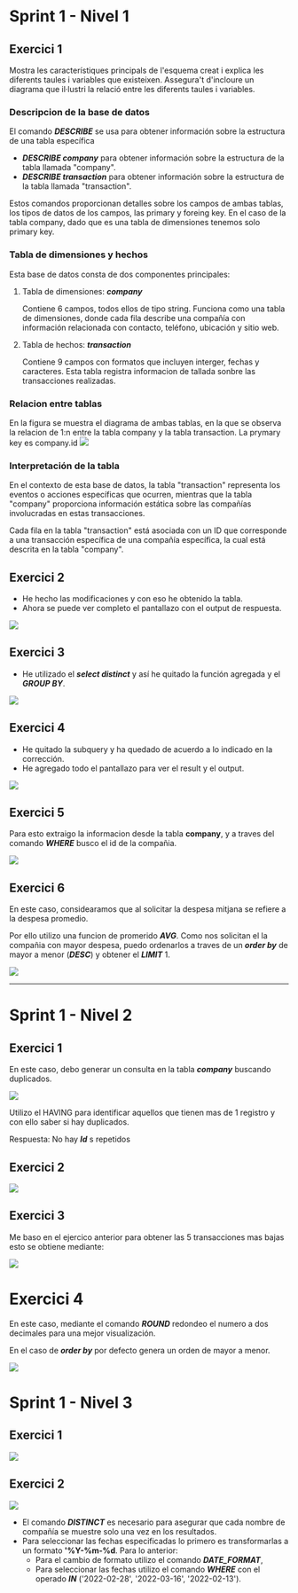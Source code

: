 # Sprint 1 - Nivel 1

## Exercici 1
Mostra les característiques principals de l'esquema creat i explica les diferents taules i variables que existeixen. Assegura't d'incloure un diagrama que il·lustri la relació entre les diferents taules i variables.

### Descripcion de la base de datos

El comando _**DESCRIBE**_ se usa para obtener información sobre la estructura de una tabla específica

   - _**DESCRIBE company**_ para obtener información sobre la estructura de la tabla llamada "company".
   - _**DESCRIBE transaction**_ para obtener información sobre la estructura de la tabla llamada "transaction".
   
Estos comandos proporcionan detalles sobre los campos de ambas tablas, los tipos de datos de los campos, las primary y foreing key. En el caso de la tabla company, dado que es una tabla de    dimensiones tenemos solo primary key. 

### Tabla de dimensiones y hechos

Esta base de datos consta de dos componentes principales:
1. Tabla de dimensiones: _**company**_
      
    Contiene 6 campos, todos ellos de tipo string.
    Funciona como una tabla de dimensiones, donde cada fila describe una compañía con información relacionada con contacto, teléfono, ubicación y sitio web.
   
3. Tabla de hechos: _**transaction**_
   
    Contiene 9 campos con formatos que incluyen interger, fechas y caracteres. Esta tabla registra informacion de tallada sonbre las transacciones realizadas.

### Relacion entre tablas

En la figura se muestra el diagrama de ambas tablas, en la que se observa la relacion de 1:n entre la tabla company y la tabla transaction. La prymary key es company.id
![](files_s1/S1N1E1a.png)
   

### Interpretación de la tabla

En el contexto de esta base de datos, la tabla "transaction" representa los eventos o acciones específicas que ocurren, mientras que la tabla "company" proporciona información estática sobre las compañías involucradas en estas transacciones.

Cada fila en la tabla "transaction" está asociada con un ID que corresponde a una transacción específica de una compañía específica, la cual está descrita en la tabla "company".

## Exercici 2

- He hecho las modificaciones y con eso he obtenido la tabla.
- Ahora se puede ver completo el pantallazo con el output de respuesta.

![](files_s1/S1N1E2.png)

## Exercici 3

- He utilizado el ***select distinct*** y así he quitado la función agregada y el ***GROUP BY***.

![](files_s1/S1N1E3.png)


## Exercici 4

- He quitado la subquery y ha quedado de acuerdo a lo indicado en la corrección.
- He agregado todo el pantallazo para ver el result y el output.

![](files_s1/S1N1E4.png)

    
## Exercici 5

Para esto extraigo la informacion desde la tabla **company**, y a traves del comando _**WHERE**_ busco el id de la compañia. 

![](files_s1/S1N1E5.png)


## Exercici 6

En este caso, considearamos que al solicitar la despesa mitjana se refiere a la despesa promedio. 

Por ello utilizo una funcion de promerido _**AVG**_. Como nos solicitan el la compañia con mayor despesa, puedo ordenarlos a traves de un _**order by**_ de mayor a menor (_**DESC**_) y obtener el _**LIMIT**_ 1.

![](files_s1/S1N1E6.png)

---

# Sprint 1 - Nivel 2

## Exercici 1

En este caso, debo generar un consulta en la tabla _**company**_ buscando duplicados. 

![](files_s1/S1N2E1.png)


Utilizo el HAVING para identificar aquellos que tienen mas de 1 registro y con ello saber si hay duplicados.

Respuesta: No hay _**Id**_ s repetidos

## Exercici 2

![](files_s1/S1N2E2.png)


## Exercici 3

Me baso en el ejercico anterior para obtener las 5 transacciones mas bajas esto se obtiene mediante:

![](files_s1/S1N2E3.png)

# Exercici 4

En este caso, mediante el comando _**ROUND**_ redondeo el numero a dos decimales para una mejor visualización. 

En el caso de _**order by**_ por defecto genera un orden de mayor a menor.

![](files_s1/S1N2E4.png)

# Sprint 1 - Nivel 3
## Exercici 1

![](files_s1/S1N3E1.png)



## Exercici 2

![](files_s1/S1N3E2.png)

- El comando _**DISTINCT**_ es necesario para asegurar que cada nombre de compañía se muestre solo una vez en los resultados.
- Para seleccionar las fechas especificadas lo primero es transformarlas a un formato **'%Y-%m-%d**. Para lo anterior:
	- Para el cambio de formato utilizo el comando _**DATE_FORMAT**_,
 	- Para seleccionar las fechas utilizo el comando _**WHERE**_ con el operado _**IN**_ ('2022-02-28', '2022-03-16', '2022-02-13').






